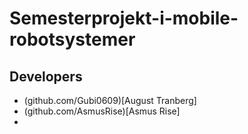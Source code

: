 # Semesterprojekt-i-mobile-robotsystemer

## Developers
- (github.com/Gubi0609)[August Tranberg]
- (github.com/AsmusRise)[Asmus Rise]
- 

